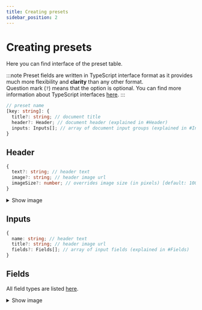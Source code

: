 ```yaml
---
title: Creating presets
sidebar_position: 2
---
```


# Creating presets
Here you can find interface of the preset table.

:::note
Preset fields are written in TypeScript interface format as it provides much more flexibility and **clarity** than any other format.  
Question mark (`?`) means that the option is optional. You can find more information about TypeScript interfaces [here](https://www.typescriptlang.org/docs/handbook/2/objects.html).
:::

```ts
// preset name
[key: string]: {
  title?: string; // document title
  header?: Header; // document header (explained in #Header)
  inputs: Inputs[]; // array of document input groups (explained in #Inputs)
}
```



## Header
```ts
{
  text?: string; // header text
  image?: string; // header image url
  imageSize?: number; // overrides image size (in pixels) [default: 100]
}
```
<details className='dropdown'>
  <summary>Show image</summary>
  <img src='https://i.imgur.com/RWOuh15.png' alt='Header' />
</details>



## Inputs
```ts
{
  name: string; // header text
  title?: string; // header image url
  fields?: Fields[]; // array of input fields (explained in #Fields)
}
```



## Fields
All field types are listed [here](./).
<details className='dropdown'>
  <summary>Show image</summary>
  <img src='https://i.imgur.com/spHDrQ3.png' alt='Inputs' />
</details>
